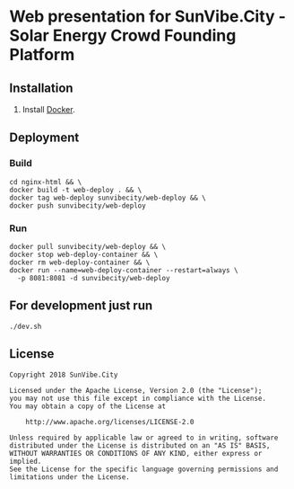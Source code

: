 # Web presentation for SunVibe.City - Solar Energy Crowd Founding Platform


## Installation

1. Install [Docker](https://www.docker.com/).

## Deployment

### Build
```
cd nginx-html && \
docker build -t web-deploy . && \
docker tag web-deploy sunvibecity/web-deploy && \
docker push sunvibecity/web-deploy
```


### Run
```
docker pull sunvibecity/web-deploy && \
docker stop web-deploy-container && \
docker rm web-deploy-container && \
docker run --name=web-deploy-container --restart=always \
  -p 8081:8081 -d sunvibecity/web-deploy
```


## For development just run
`./dev.sh`


## License

    Copyright 2018 SunVibe.City

    Licensed under the Apache License, Version 2.0 (the "License");
    you may not use this file except in compliance with the License.
    You may obtain a copy of the License at

        http://www.apache.org/licenses/LICENSE-2.0

    Unless required by applicable law or agreed to in writing, software
    distributed under the License is distributed on an "AS IS" BASIS,
    WITHOUT WARRANTIES OR CONDITIONS OF ANY KIND, either express or implied.
    See the License for the specific language governing permissions and
    limitations under the License.
